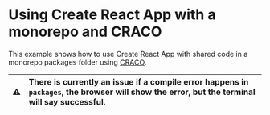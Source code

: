 # Using Create React App with a monorepo and CRACO

This example shows how to use Create React App with shared code in a monorepo packages folder using [CRACO](https://github.com/gsoft-inc/craco).

:warning: | There is currently an issue if a compile error happens in `packages`, the browser will show the error, but the terminal will say successful. 
:---: | :---
